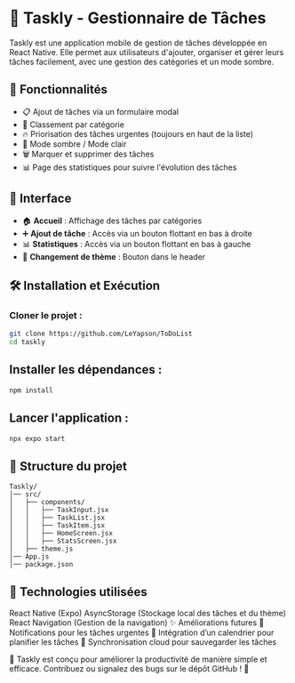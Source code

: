 # 📌 Taskly - Gestionnaire de Tâches

Taskly est une application mobile de gestion de tâches développée en React Native. Elle permet aux utilisateurs d'ajouter, organiser et gérer leurs tâches facilement, avec une gestion des catégories et un mode sombre.

## 🚀 Fonctionnalités

- 📋 Ajout de tâches via un formulaire modal
- 🎯 Classement par catégorie
- 🔥 Priorisation des tâches urgentes (toujours en haut de la liste)
- 🌙 Mode sombre / Mode clair
- 🗑 Marquer et supprimer des tâches
- 📊 Page des statistiques pour suivre l'évolution des tâches

## 📱 Interface

- 🏠 **Accueil** : Affichage des tâches par catégories
- ➕ **Ajout de tâche** : Accès via un bouton flottant en bas à droite
- 📊 **Statistiques** : Accès via un bouton flottant en bas à gauche
- 🌙 **Changement de thème** : Bouton dans le header

## 🛠️ Installation et Exécution

### Cloner le projet :

```bash
git clone https://github.com/LeYapson/ToDoList
cd taskly

```

## Installer les dépendances :

```bash
npm install
```

## Lancer l'application :

```bash
npx expo start
```

## 📂 Structure du projet

```
Taskly/
│── src/
│   ├── components/
│   │   ├── TaskInput.jsx
│   │   ├── TaskList.jsx
│   │   ├── TaskItem.jsx
│   │   ├── HomeScreen.jsx
│   │   ├── StatsScreen.jsx
│   ├── theme.js
│── App.js
│── package.json
```

## 📌 Technologies utilisées
React Native (Expo)
AsyncStorage (Stockage local des tâches et du thème)
React Navigation (Gestion de la navigation)
✨ Améliorations futures
🔔 Notifications pour les tâches urgentes
📅 Intégration d’un calendrier pour planifier les tâches
🔄 Synchronisation cloud pour sauvegarder les tâches

🚀 Taskly est conçu pour améliorer la productivité de manière simple et efficace. Contribuez ou signalez des bugs sur le dépôt GitHub ! 🎉